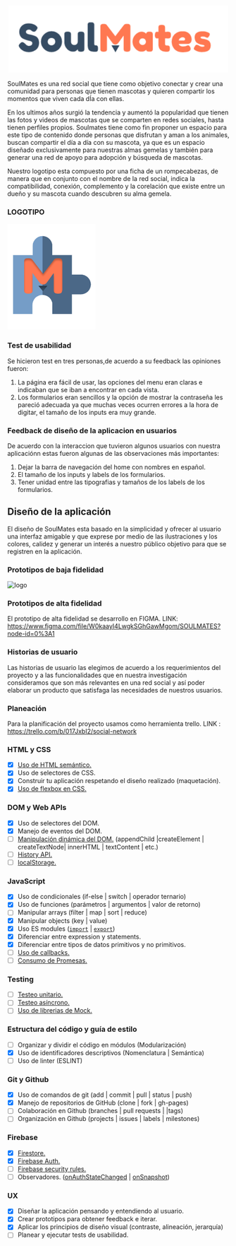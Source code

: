 
<p align="center">
  <img src="https://github.com/lalopez13/BOG001-social-network/blob/Pruebafirebase/src/img/logo-BluePink.png" width="500" title="logo">
</p>

SoulMates es una red social que tiene como objetivo conectar y crear una comunidad para personas que tienen mascotas y quieren compartir los momentos que viven cada dÍa con ellas.

En los ultimos años surgió la tendencia y aumentó la popularidad que tienen las fotos y videos de mascotas que se comparten en redes sociales, hasta tienen perfiles propios. Soulmates tiene como fin proponer un espacio  para este tipo de contenido donde personas que disfrutan y aman a los animales, buscan compartir el día a día con su mascota, ya que es un espacio diseñado exclusivamente para nuestras almas gemelas y también para generar una red de apoyo para adopción y búsqueda de mascotas.

Nuestro logotipo esta compuesto por una ficha de un rompecabezas, de manera que en conjunto con el nombre de la red social, indica la compatibilidad, conexión, complemento y la corelación que existe entre un dueño y su mascota cuando descubren su alma gemela.

### LOGOTIPO
<img src="https://github.com/lalopez13/BOG001-social-network/blob/postUser/src/img/Sm-icon.png" width="200" title="logotipo" >

### Test de usabilidad 
Se hicieron test en tres personas,de acuerdo a su feedback las opiniones fueron:
1. La página era fácil de usar, las opciones del menu eran claras e indicaban que se iban a encontrar en cada vista.
2. Los formularios eran sencillos y la opción de mostrar la contraseña les pareció adecuada ya que muchas veces ocurren errores a la hora de digitar, el tamaño de los inputs era muy grande.

### Feedback de diseño de la aplicacion en usuarios

De acuerdo con la interaccion que tuvieron algunos usuarios con nuestra aplicaciónn estas fueron algunas de las observaciones más importantes:

1. Dejar la barra de navegación del home con nombres en español.
2. El tamaño de los inputs y labels de los formularios.
3. Tener unidad entre las tipografias y tamaños de los labels de los formularios.


## Diseño de la aplicación
El diseño de SoulMates esta basado en la simplicidad y ofrecer al usuario una interfaz amigable y que exprese por medio de las ilustraciones y los colores, calidez y generar un interés a nuestro público objetivo para que se registren en la aplicación.

### Prototipos de baja fidelidad

<img src="https://github.com/lalopez13/BOG001-social-network/blob/postUser/src/img/prototipo-baja.jpg" width="500" title="logo">


### Prototipos de alta fidelidad
El prototipo de alta fidelidad se desarrollo en FIGMA.
LINK: <a>https://www.figma.com/file/W0kaayI4LwgkSGhGawMgom/SOULMATES?node-id=0%3A1</a>

### Historias de usuario
Las historias de usuario las elegimos de acuerdo a los requerimientos del proyecto y a las funcionalidades que en nuestra investigación consideramos que son más relevantes en una red social y así poder elaborar un producto que satisfaga las necesidades de nuestros usuarios.

### Planeación
Para la planificación del proyecto usamos como herramienta trello.
LINK : <a>https://trello.com/b/017JxbI2/social-network</a>

### HTML y CSS

* [x] [Uso de HTML semántico.](https://developer.mozilla.org/en-US/docs/Glossary/Semantics#Semantics_in_HTML)
* [x] Uso de selectores de CSS.
* [x] Construir tu aplicación respetando el diseño realizado (maquetación).
* [x] [Uso de flexbox en CSS.](https://css-tricks.com/snippets/css/a-guide-to-flexbox/)

### DOM y Web APIs

* [x] Uso de selectores del DOM.
* [x] Manejo de eventos del DOM.
* [ ] [Manipulación dinámica del DOM.](https://developer.mozilla.org/es/docs/Referencia_DOM_de_Gecko/Introducci%C3%B3n)
(appendChild |createElement | createTextNode| innerHTML | textContent | etc.)
* [ ] [History API.](https://developer.mozilla.org/es/docs/DOM/Manipulando_el_historial_del_navegador)
* [ ] [localStorage.](https://developer.mozilla.org/es/docs/Web/API/Window/localStorage)

### JavaScript

* [x] Uso de condicionales (if-else | switch | operador ternario)
* [x] Uso de funciones (parámetros | argumentos | valor de retorno)
* [ ] Manipular arrays (filter | map | sort | reduce)
* [x] Manipular objects (key | value)
* [x] Uso ES modules ([`import`](https://developer.mozilla.org/en-US/docs/Web/JavaScript/Reference/Statements/import)
| [`export`](https://developer.mozilla.org/en-US/docs/Web/JavaScript/Reference/Statements/export))
* [x] Diferenciar entre expression y statements.
* [x] Diferenciar entre tipos de datos primitivos y no primitivos.
* [ ] [Uso de callbacks.](https://developer.mozilla.org/es/docs/Glossary/Callback_function)
* [ ] [Consumo de Promesas.](https://scotch.io/tutorials/javascript-promises-for-dummies#toc-consuming-promises)

### Testing

* [ ] [Testeo unitario.](https://jestjs.io/docs/es-ES/getting-started)
* [ ] [Testeo asíncrono.](https://jestjs.io/docs/es-ES/asynchronous)
* [ ] [Uso de librerias de Mock.](https://jestjs.io/docs/es-ES/manual-mocks)

### Estructura del código y guía de estilo

* [ ] Organizar y dividir el código en módulos (Modularización)
* [x] Uso de identificadores descriptivos (Nomenclatura | Semántica)
* [ ] Uso de linter (ESLINT)

### Git y Github

* [x] Uso de comandos de git (add | commit | pull | status | push)
* [x] Manejo de repositorios de GitHub (clone | fork | gh-pages)
* [ ] Colaboración en Github (branches | pull requests | |tags)
* [ ] Organización en Github (projects | issues | labels | milestones)

### Firebase

* [x] [Firestore.](https://firebase.google.com/docs/firestore)
* [x] [Firebase Auth.](https://firebase.google.com/docs/auth/web/start)
* [ ] [Firebase security rules.](https://firebase.google.com/docs/rules)
* [ ] Observadores. ([onAuthStateChanged](https://firebase.google.com/docs/auth/web/manage-users?hl=es#get_the_currently_signed-in_user)
 | [onSnapshot](https://firebase.google.com/docs/firestore/query-data/listen#listen_to_multiple_documents_in_a_collection))

### UX

* [x] Diseñar la aplicación pensando y entendiendo al usuario.
* [x] Crear prototipos para obtener feedback e iterar.
* [x] Aplicar los principios de diseño visual (contraste, alineación, jerarquía)
* [ ] Planear y ejecutar tests de usabilidad.